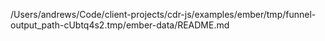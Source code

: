 /Users/andrews/Code/client-projects/cdr-js/examples/ember/tmp/funnel-output_path-cUbtq4s2.tmp/ember-data/README.md
